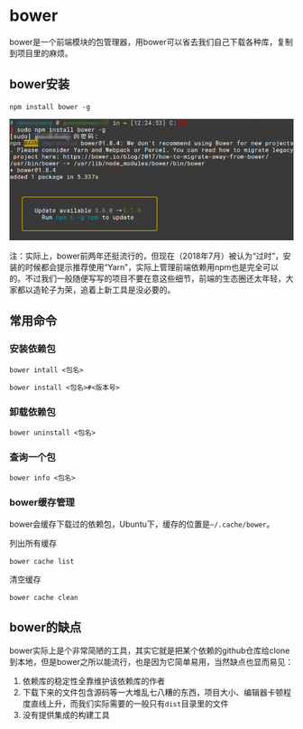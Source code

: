 # bower

bower是一个前端模块的包管理器，用bower可以省去我们自己下载各种库，复制到项目里的麻烦。

## bower安装

```
npm install bower -g
```

![](res/1.png)

注：实际上，bower前两年还挺流行的，但现在（2018年7月）被认为“过时”，安装的时候都会提示推荐使用“Yarn”，实际上管理前端依赖用npm也是完全可以的。不过我们一般随便写写的项目不要在意这些细节，前端的生态圈还太年轻，大家都以造轮子为荣，追着上新工具是没必要的。

## 常用命令

### 安装依赖包

```
bower intall <包名>
```

```
bower install <包名>#<版本号>
```

### 卸载依赖包

```
bower uninstall <包名>
```

### 查询一个包

```
bower info <包名>
```

### bower缓存管理

bower会缓存下载过的依赖包，Ubuntu下，缓存的位置是`~/.cache/bower`。

列出所有缓存
```
bower cache list
```

清空缓存
```
bower cache clean
```

## bower的缺点

bower实际上是个非常简陋的工具，其实它就是把某个依赖的github仓库给clone到本地，但是bower之所以能流行，也是因为它简单易用，当然缺点也显而易见：

1. 依赖库的稳定性全靠维护该依赖库的作者
2. 下载下来的文件包含源码等一大堆乱七八糟的东西，项目大小、编辑器卡顿程度直线上升，而我们实际需要的一般只有`dist`目录里的文件
3. 没有提供集成的构建工具
